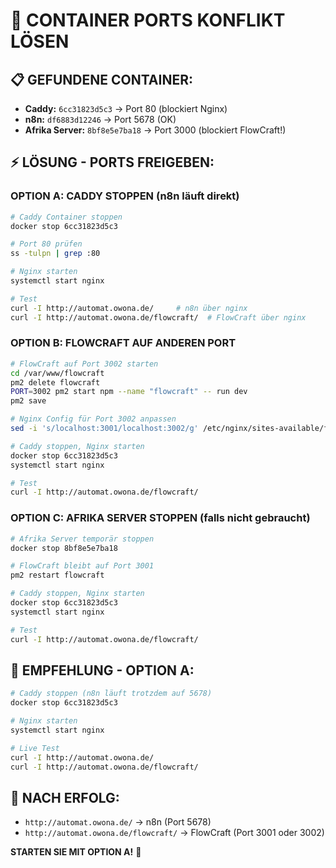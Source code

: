 # 🎯 CONTAINER PORTS KONFLIKT LÖSEN

## 📋 **GEFUNDENE CONTAINER:**
- **Caddy:** `6cc31823d5c3` → Port 80 (blockiert Nginx)
- **n8n:** `df6883d12246` → Port 5678 (OK)
- **Afrika Server:** `8bf8e5e7ba18` → Port 3000 (blockiert FlowCraft!)

## ⚡ **LÖSUNG - PORTS FREIGEBEN:**

### **OPTION A: CADDY STOPPEN (n8n läuft direkt)**
```bash
# Caddy Container stoppen
docker stop 6cc31823d5c3

# Port 80 prüfen
ss -tulpn | grep :80

# Nginx starten
systemctl start nginx

# Test
curl -I http://automat.owona.de/     # n8n über nginx
curl -I http://automat.owona.de/flowcraft/  # FlowCraft über nginx
```

### **OPTION B: FLOWCRAFT AUF ANDEREN PORT**
```bash
# FlowCraft auf Port 3002 starten
cd /var/www/flowcraft
pm2 delete flowcraft
PORT=3002 pm2 start npm --name "flowcraft" -- run dev
pm2 save

# Nginx Config für Port 3002 anpassen
sed -i 's/localhost:3001/localhost:3002/g' /etc/nginx/sites-available/flowcraft

# Caddy stoppen, Nginx starten
docker stop 6cc31823d5c3
systemctl start nginx

# Test
curl -I http://automat.owona.de/flowcraft/
```

### **OPTION C: AFRIKA SERVER STOPPEN (falls nicht gebraucht)**
```bash
# Afrika Server temporär stoppen
docker stop 8bf8e5e7ba18

# FlowCraft bleibt auf Port 3001
pm2 restart flowcraft

# Caddy stoppen, Nginx starten
docker stop 6cc31823d5c3
systemctl start nginx

# Test
curl -I http://automat.owona.de/flowcraft/
```

## 🚀 **EMPFEHLUNG - OPTION A:**
```bash
# Caddy stoppen (n8n läuft trotzdem auf 5678)
docker stop 6cc31823d5c3

# Nginx starten
systemctl start nginx

# Live Test
curl -I http://automat.owona.de/
curl -I http://automat.owona.de/flowcraft/
```

## 🎯 **NACH ERFOLG:**
- `http://automat.owona.de/` → n8n (Port 5678)
- `http://automat.owona.de/flowcraft/` → FlowCraft (Port 3001 oder 3002)

**STARTEN SIE MIT OPTION A!** 🚀

